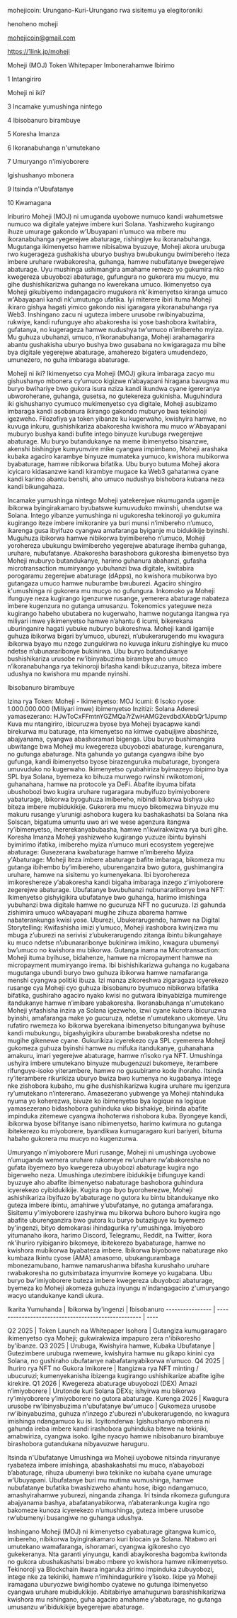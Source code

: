 mohejicoin: Urungano-Kuri-Urungano rwa sisitemu ya elegitoroniki

henoheno moheji

mohejicoin@gmail.com

https://1link.jp/moheji

Moheji (MOJ) Token Whitepaper Imbonerahamwe Ibirimo

1 Intangiriro

Moheji ni iki?

3 Incamake yumushinga nintego

4 Ibisobanuro birambuye

5 Koresha Imanza

6 Ikoranabuhanga n'umutekano

7 Umuryango n'imiyoborere

Igishushanyo mbonera

9 Itsinda n'Ubufatanye

10 Kwamagana

Iriburiro Moheji (MOJ) ni umuganda uyobowe numuco kandi wahumetswe numuco wa digitale yatejwe imbere kuri Solana. Yashizweho kugirango ihuze umurage gakondo w’Ubuyapani n’umuco wa mbere mu ikoranabuhanga ryegerejwe abaturage, rishingiye ku ikoranabuhanga. Mugutanga ikimenyetso hamwe nibisabwa byuzuye, Moheji akora urubuga rwo kugerageza gushakisha uburyo bushya bwubukungu bwimibereho iteza imbere uruhare rwabakoresha, guhanga, hamwe nubufatanye bwegerejwe abaturage. Uyu mushinga ushimangira amahame remezo yo gukumira nko kwegereza ubuyobozi abaturage, gufungura no gukorera mu mucyo, mu gihe dushishikarizwa guhanga no kwerekana umuco. Ikimenyetso cya Moheji gikubiyemo indangagaciro mugukora nk'ikimenyetso kiranga umuco w'Abayapani kandi nk'umutungo ufatika. Iyi miterere ibiri ituma Moheji ikiraro gishya hagati yimico gakondo nisi igaragara yikoranabuhanga rya Web3. Inshingano zacu ni uguteza imbere urusobe rwibinyabuzima, rukwiye, kandi rufunguye aho abakoresha isi yose bashobora kwitabira, gufatanya, no kugerageza hamwe nudushya tw’umuco n’imibereho myiza. Mu guhuza ubuhanzi, umuco, n’ikoranabuhanga, Moheji arahamagarira abantu gushakisha uburyo bushya bwo gusabana no kwigaragaza mu bihe bya digitale yegerejwe abaturage, amaherezo bigatera umudendezo, umunezero, no guha imbaraga abaturage.

Moheji ni iki? Ikimenyetso cya Moheji (MOJ) gikura imbaraga zacyo mu gishushanyo mbonera cy’umuco kigizwe n’abayapani hiragana bavugwa mu buryo bwihariye bwo gukora isura nziza kandi ikundwa cyane igereranya ubworoherane, guhanga, gusetsa, no gutekereza gukinisha. Muguhindura iki gishushanyo cyumuco mukimenyetso cya digitale, Moheji asubizamo imbaraga kandi asobanura ikirango gakondo muburyo bwa tekinoloji igezweho. Filozofiya ya token yibanze ku kugerwaho, kwishyira hamwe, no kuvuga inkuru, gushishikariza abakoresha kwishora mu muco w'Abayapani muburyo bushya kandi bufite intego binyuze kurubuga rwegerejwe abaturage. Mu buryo butandukanye na meme ibimenyetso bisanzwe, akenshi bishingiye kumyumvire mike cyangwa impimbano, Moheji arashaka kubaka agaciro karambye binyuze mumateka yumuco, kwishora mubikorwa byabaturage, hamwe nibikorwa bifatika. Ubu buryo butuma Moheji akora icyicaro kidasanzwe kandi kirambye mugace ka Web3 gahatanwa cyane kandi karimo abantu benshi, aho umuco nudushya bishobora kubana neza kandi bikungahaza.

Incamake yumushinga nintego Moheji yatekerejwe nkumuganda ugamije ibikorwa byingirakamaro byubatswe kumuvuduko mwinshi, uhendutse wa Solana. Intego yibanze yumushinga ni ugukoresha tekinoroji yo gukumira kugirango iteze imbere imikoranire ya buri munsi n’imibereho n’umuco, ikarenga gusa ibyifuzo cyangwa amafaranga byiganje mu bidukikije byinshi. Muguhuza ibikorwa hamwe nibikorwa byimibereho n’umuco, Moheji yorohereza ubukungu bwimibereho yegerejwe abaturage ihemba guhanga, uruhare, nubufatanye. Abakoresha barashobora gukoresha ibimenyetso bya Moheji muburyo butandukanye, harimo guhanura abahanzi, gufasha microtransaction mumiryango yubuhanzi bwa digitale, kwitabira porogaramu zegerejwe abaturage (dApps), no kwishora mubikorwa byo gutangaza umuco hamwe nuburambe bwuburezi. Agaciro shingiro k'umushinga ni gukorera mu mucyo no gufungura. Inkomoko ya Moheji ifunguye neza kugirango igenzurwe rusange, yemerera abaturage nabateza imbere kugenzura no gutanga umusanzu. Tokenomics yateguwe neza kugirango habeho ubutabera no kugerwaho, hamwe nogutanga itangwa rya miliyari imwe yikimenyetso hamwe n’ahantu 6 icumi, bikerekana uburinganire hagati yubuke nuburyo bukoreshwa. Moheji kandi igamije guhuza ibikorwa bigari by’umuco, uburezi, n’ubukerarugendo mu kwagura ibikorwa byayo mu nzego zungukirwa no kuvuga inkuru zishingiye ku muco ndetse n’ubunararibonye bukinirwa. Ubu buryo butandukanye bushishikariza urusobe rw’ibinyabuzima birambye aho umuco n’ikoranabuhanga rya tekinoroji bifasha kandi bikuzuzanya, biteza imbere udushya no kwishora mu mpande nyinshi.

Ibisobanuro birambuye

Izina rya Token: Moheji - Ikimenyetso: MOJ
Icumi: 6
Isoko ryose: 1.000.000.000 (Miliyari imwe) ibimenyetso
Inzitizi: Solana
Aderesi yamasezerano: HJwToCxFFmtnYGZMQa7rZwHAMG2evdbdXAbbQr1Jpump
Kuva mu ntangiriro, ibicuruzwa byose bya Moheji byacapwe kandi birekurwa mu baturage, nta kimenyetso na kimwe cyabujijwe abashinze, abajyanama, cyangwa abashoramari bigenga. Ubu buryo bushimangira ubwitange bwa Moheji mu kwegereza ubuyobozi abaturage, kurenganura, no gutunga abaturage. Nta gahunda yo gutanga cyangwa ibihe byo gufunga, kandi ibimenyetso byose birazenguruka mubaturage, byongera umuvuduko no kugerwaho. Ikimenyetso cyubahiriza byimazeyo ibipimo bya SPL bya Solana, byemeza ko bihuza murwego rwinshi rwikotomoni, guhanahana, hamwe na protocole ya DeFi. Abafite ibyuma bifata ubushobozi bwo kugira uruhare rugaragara mubyifuzo byimiyoborere yabaturage, ibikorwa byoguhuza imibereho, nibindi bikorwa bishya uko biteza imbere mubidukikije. Gukorera mu mucyo bikomezwa binyuze mu makuru rusange y’urunigi ashobora kugera ku bashakashatsi ba Solana nka Solscan, bigatuma umuntu uwo ari we wese agenzura itangwa ry’ibimenyetso, ihererekanyabubasha, hamwe n’ikwirakwizwa rya buri gihe.
Koresha Imanza Moheji yashizweho kugirango yuzuze ibintu byinshi byimirimo ifatika, imibereho myiza n’umuco muri ecosystem yegerejwe abaturage:
Gusezerana kwabaturage hamwe n’Imibereho Myiza y'Abaturage: Moheji iteza imbere abaturage bafite imbaraga, bikomeza mu gutanga ibihembo by’imibereho, uburenganzira bwo gutora, gushimangira uruhare, hamwe na sisitemu yo kumenyekana. Ibi byorohereza imikoreshereze y’abakoresha kandi bigaha imbaraga inzego z’imiyoborere zegerejwe abaturage.
Ubufatanye bwubuhanzi nubunararibonye bwa NFT: Ikimenyetso gishyigikira ubufatanye bwo guhanga, harimo imishinga yubuhanzi bwa digitale hamwe no gucuruza NFT no gucuruza. Izi gahunda zishimira umuco wAbayapani mugihe zihuza abarema hamwe nabaterankunga kwisi yose.
Uburezi, Ubukerarugendo, hamwe na Digital Storytelling: Kwifashisha imizi y’umuco, Moheji irashobora kwinjizwa mu mbuga z’uburezi na serivisi z’ubukerarugendo zitanga ibintu bikungahaye ku muco ndetse n’ubunararibonye bukinirwa imikino, kwagura ubumenyi bw’umuco no kwishora mu bikorwa.
Gutanga inama na Microtransaction: Moheji ituma byihuse, bidahenze, hamwe na micropayment hamwe na micropayment mumiryango irema. Ibi bishishikarizwa guhanga no kugabana mugutanga ubundi buryo bwo guhuza ibikorwa hamwe namafaranga menshi cyangwa politiki ibuza. Izi manza zikoreshwa zigaragaza icyerekezo rusange cya Moheji cyo guhuza ibisobanuro byumuco nibikorwa bifatika bifatika, gushiraho agaciro nyako kwisi no gutwara ibinyabiziga mumirenge itandukanye hamwe n’imibare yabakoresha.
Ikoranabuhanga n'umutekano Moheji yifashisha inzira ya Solana igezweho, izwi cyane kubera ibicuruzwa byinshi, amafaranga make yo gucuruza, ndetse n'umutekano ukomeye. Uru rufatiro rwemeza ko ibikorwa byerekana ibimenyetso bitunganywa byihuse kandi mubukungu, bigashyigikira uburambe bwabakoresha ndetse no mugihe gikenewe cyane. Gukurikiza icyerekezo cya SPL cyemerera Moheji gukomeza guhuza byinshi hamwe nu mifuka itandukanye, guhanahana amakuru, imari yegerejwe abaturage, hamwe n’isoko rya NFT. Umushinga ushyira imbere umutekano binyuze mubugenzuzi bukomeye, iterambere rifunguye-isoko yiterambere, hamwe no gusubiramo kode ihoraho. Itsinda ry’iterambere rikurikiza uburyo bwiza bwo kumenya no kugabanya intege nke zishobora kubaho, mu gihe dushishikarizwa kugira uruhare mu igenzura ry’umutekano n’intererano. Amasezerano yubwenge ya Moheji ntahinduka nyuma yo koherezwa, bivuze ko ibimenyetso bya logique na logique yamasezerano bidashobora guhinduka uko bishakiye, birinda abafite impinduka zitemewe cyangwa ihohoterwa rishobora kuba. Byongeye kandi, ibikorwa byose bifitanye isano nibimenyetso, harimo kwimura no gutanga ibitekerezo ku miyoborere, byandikwa kumugaragaro kuri bariyeri, bituma habaho gukorera mu mucyo no kugenzurwa.

Umuryango n’imiyoborere Muri rusange, Moheji ni umushinga uyobowe n’umuganda wemera uruhare rukomeye rw’uruhare rw’abakoresha no gufata ibyemezo byo kwegereza ubuyobozi abaturage kugira ngo bigerweho neza. Umushinga utezimbere ibidukikije bifunguye kandi byuzuye aho abafite ibimenyetso nabaturage bashobora guhindura icyerekezo cyibidukikije. Kugira ngo ibyo byoroherezwe, Moheji ashishikariza ibyifuzo by’abaturage no gutora ku bintu bitandukanye nko guteza imbere ibintu, amahirwe y’ubufatanye, no gutanga amafaranga. Sisitemu y'imiyoborere izashyirwa mu bikorwa buhoro buhoro kugira ngo abafite uburenganzira bwo gutora ku buryo butaziguye ku byemezo by'ingenzi, bityo demokarasi ihindagurika ry'umushinga. Imiyoboro yitumanaho ikora, harimo Discord, Telegramu, Reddit, na Twitter, ikora nk'ihuriro ryibiganiro bikomeye, ibitekerezo byabaturage, hamwe no kwishora mubikorwa byabateza imbere. Ibikorwa biyobowe nabaturage nko kumbaza Ikintu cyose (AMA) amasomo, ubukangurambaga mbonezamubano, hamwe namarushanwa bifasha kurushaho uruhare rwabakoresha no gutsimbataza imyumvire ikomeye yo kugabana. Ubu buryo bw'imiyoborere buteza imbere kwegereza ubuyobozi abaturage, byemeza ko Moheji akomeza guhuza inyungu n'indangagaciro z'umuryango wacyo utandukanye kandi ukura.

Ikarita Yumuhanda | Ibikorwa by'ingenzi | Ibisobanuro ---------------- | --------------------------------------------------- | ----

Q2 2025 | Token Launch na Whitepaper Isohora | Gutangiza kumugaragaro ikimenyetso cya Moheji; gukwirakwiza impapuro zera n'ibikoresho by'ibanze. Q3 2025 | Urubuga, Kwishyira hamwe, Kubaka Ubufatanye | Gutezimbere urubuga rwemewe, kwishyira hamwe nu gikapo kinini cya Solana, no gushiraho ubufatanye nabafatanyabikorwa n’umuco. Q4 2025 | Ihuriro rya NFT no Gukora Imikorere | Itangizwa rya NFT minting / ubucuruzi; kumenyekanisha ibizenga kugirango ushishikarize abafite igihe kirekire. Q1 2026 | Kwegereza abaturage ubuyobozi (DEX) Amazi n’imiyoborere | Urutonde kuri Solana DEXs; ishyirwa mu bikorwa ry’imiyoborere y’imiyoborere no gutora abaturage. Kurenga 2026 | Kwagura urusobe rw'ibinyabuzima n'ubufatanye bw'umuco | Gukomeza urusobe rw'ibinyabuzima, guhuza n'inzego z'uburezi n'ubukerarugendo, no kwagura imishinga ndangamuco ku isi. Icyitonderwa: Igishushanyo mbonera ni gahunda ireba imbere kandi irashobora guhinduka bitewe na tekiniki, amabwiriza, cyangwa isoko. Igihe nyacyo hamwe nibisobanuro birambuye birashobora gutandukana nibyavuzwe haruguru.

Itsinda n'Ubufatanye Umushinga wa Moheji uyobowe nitsinda rinyuranye ryabateza imbere imishinga, abashakashatsi mu muco, n’abayobozi b’abaturage, rihuza ubumenyi bwa tekinike no kubaha cyane umurage w’Ubuyapani. Ubufatanye buri mu mutima wumushinga, hamwe nubufatanye bufatika bwashizweho ahantu hose, ibigo ndangamuco, amashyirahamwe yuburezi, ninganda zihanga. Iri tsinda rikomeza gufungura abajyanama bashya, abafatanyabikorwa, n’abaterankunga kugira ngo bakomeze kunoza icyerekezo n’umushinga, guteza imbere urusobe rw’ubumenyi busangiwe no guhanga udushya.

Inshingano Moheji (MOJ) ni ikimenyetso cyabaturage gitangwa kumico, imibereho, nibikorwa byingirakamaro kuri blocain ya Solana. Ntabwo ari umutekano wamafaranga, ishoramari, cyangwa igikoresho cyo gukekeranya. Nta garanti yinyungu, kandi abayikoresha bagomba kwitonda no gukora ubushakashatsi bwabo mbere yo kwishora hamwe nikimenyetso. Tekinoroji ya Blockchain itwara ingaruka zirimo impinduka zubuyobozi, intege nke za tekiniki, hamwe n’imihindagurikire y’isoko. Ikipe ya Moheji iramagana uburyozwe bwigihombo cyatewe no gutunga ibimenyetso cyangwa uruhare mubidukikije. Abitabiriye amahugurwa barashishikarizwa kwishora mu nshingano, guha agaciro amahame y’abaturage, no gutanga umusanzu w’ibidukikije byegerejwe abaturage.

